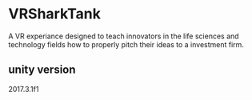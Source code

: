 # VRSharkTank
A VR experiance designed to teach innovators in the life sciences and technology fields how to properly pitch their ideas to a investment firm.

## unity version

2017.3.1f1
